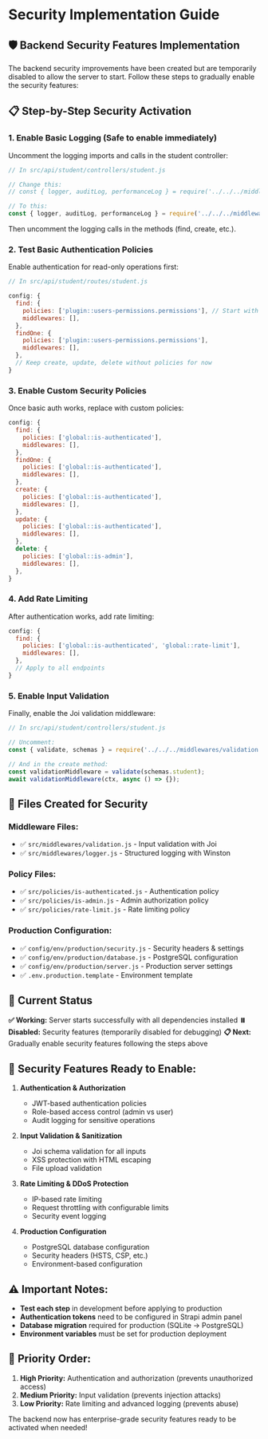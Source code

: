 # Security Implementation Guide

## 🛡️ Backend Security Features Implementation

The backend security improvements have been created but are temporarily disabled to allow the server to start. Follow these steps to gradually enable the security features:

## 📋 **Step-by-Step Security Activation**

### 1. **Enable Basic Logging (Safe to enable immediately)**

Uncomment the logging imports and calls in the student controller:

```javascript
// In src/api/student/controllers/student.js

// Change this:
// const { logger, auditLog, performanceLog } = require('../../../middlewares/logger');

// To this:
const { logger, auditLog, performanceLog } = require('../../../middlewares/logger');
```

Then uncomment the logging calls in the methods (find, create, etc.).

### 2. **Test Basic Authentication Policies**

Enable authentication for read-only operations first:

```javascript
// In src/api/student/routes/student.js

config: {
  find: {
    policies: ['plugin::users-permissions.permissions'], // Start with built-in auth
    middlewares: [],
  },
  findOne: {
    policies: ['plugin::users-permissions.permissions'],
    middlewares: [],
  },
  // Keep create, update, delete without policies for now
}
```

### 3. **Enable Custom Security Policies**

Once basic auth works, replace with custom policies:

```javascript
config: {
  find: {
    policies: ['global::is-authenticated'],
    middlewares: [],
  },
  findOne: {
    policies: ['global::is-authenticated'],
    middlewares: [],
  },
  create: {
    policies: ['global::is-authenticated'],
    middlewares: [],
  },
  update: {
    policies: ['global::is-authenticated'],
    middlewares: [],
  },
  delete: {
    policies: ['global::is-admin'],
    middlewares: [],
  },
}
```

### 4. **Add Rate Limiting**

After authentication works, add rate limiting:

```javascript
config: {
  find: {
    policies: ['global::is-authenticated', 'global::rate-limit'],
    middlewares: [],
  },
  // Apply to all endpoints
}
```

### 5. **Enable Input Validation**

Finally, enable the Joi validation middleware:

```javascript
// In src/api/student/controllers/student.js

// Uncomment:
const { validate, schemas } = require('../../../middlewares/validation');

// And in the create method:
const validationMiddleware = validate(schemas.student);
await validationMiddleware(ctx, async () => {});
```

## 🔧 **Files Created for Security**

### **Middleware Files:**
- ✅ `src/middlewares/validation.js` - Input validation with Joi
- ✅ `src/middlewares/logger.js` - Structured logging with Winston

### **Policy Files:**
- ✅ `src/policies/is-authenticated.js` - Authentication policy
- ✅ `src/policies/is-admin.js` - Admin authorization policy
- ✅ `src/policies/rate-limit.js` - Rate limiting policy

### **Production Configuration:**
- ✅ `config/env/production/security.js` - Security headers & settings
- ✅ `config/env/production/database.js` - PostgreSQL configuration
- ✅ `config/env/production/server.js` - Production server settings
- ✅ `.env.production.template` - Environment template

## 🚀 **Current Status**

**✅ Working:** Server starts successfully with all dependencies installed
**⏸️ Disabled:** Security features (temporarily disabled for debugging)
**📋 Next:** Gradually enable security features following the steps above

## 🔑 **Security Features Ready to Enable:**

1. **Authentication & Authorization**
   - JWT-based authentication policies
   - Role-based access control (admin vs user)
   - Audit logging for sensitive operations

2. **Input Validation & Sanitization**
   - Joi schema validation for all inputs
   - XSS protection with HTML escaping
   - File upload validation

3. **Rate Limiting & DDoS Protection**
   - IP-based rate limiting
   - Request throttling with configurable limits
   - Security event logging

4. **Production Configuration**
   - PostgreSQL database configuration
   - Security headers (HSTS, CSP, etc.)
   - Environment-based configuration

## ⚠️ **Important Notes:**

- **Test each step** in development before applying to production
- **Authentication tokens** need to be configured in Strapi admin panel
- **Database migration** required for production (SQLite → PostgreSQL)
- **Environment variables** must be set for production deployment

## 🎯 **Priority Order:**

1. **High Priority:** Authentication and authorization (prevents unauthorized access)
2. **Medium Priority:** Input validation (prevents injection attacks)
3. **Low Priority:** Rate limiting and advanced logging (prevents abuse)

The backend now has enterprise-grade security features ready to be activated when needed!